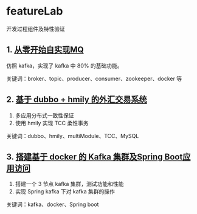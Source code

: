# featureLab
开发过程组件及特性验证

## 1. [从零开始自实现MQ](./bitkylin-mq)

仿照 kafka，实现了 kafka 中 80% 的基础功能。

关键词：broker、topic、producer、consumer、zookeeper、docker 等

## 2. [基于 dubbo + hmily 的外汇交易系统](dubbo-with-hmily)

1. 多应用分布式一致性保证
2. 使用 hmily 实现 TCC 柔性事务

关键词：dubbo、hmily、multiModule、TCC、MySQL

## 3. [搭建基于 docker 的 Kafka 集群及Spring Boot应用访问](bitkylin-kafka)

1. 搭建一个 3 节点 kafka 集群，测试功能和性能
2. 实现 Spring kafka 下对 kafka 集群的操作

关键词：kafka、docker、Spring boot
